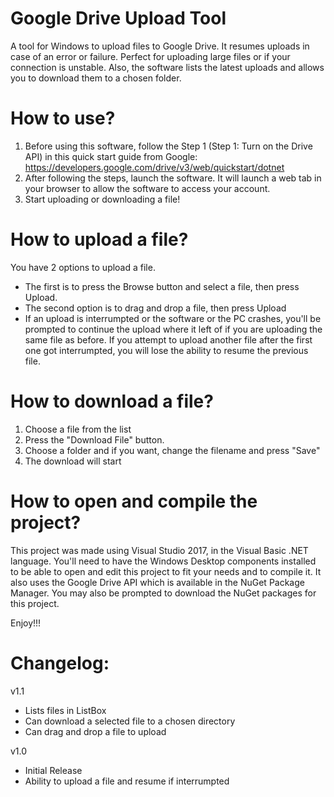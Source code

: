 # Google Drive Upload Tool
A tool for Windows to upload files to Google Drive. It resumes uploads in case of an error or failure. Perfect for uploading large files or if your connection is unstable. Also, the software lists the latest uploads and allows you to download them to a chosen folder.

# How to use?
1. Before using this software, follow the Step 1 (Step 1: Turn on the Drive API) in this quick start guide from Google: https://developers.google.com/drive/v3/web/quickstart/dotnet
2. After following the steps, launch the software. It will launch a web tab in your browser to allow the software to access your account.
3. Start uploading or downloading a file!

# How to upload a file?
You have 2 options to upload a file. 
* The first is to press the Browse button and select a file, then press Upload. 
* The second option is to drag and drop a file, then press Upload
* If an upload is interrumpted or the software or the PC crashes, you'll be prompted to continue the upload where it left of if you are uploading the same file as before. If you attempt to upload another file after the first one got interrumpted, you will lose the ability to resume the previous file.

# How to download a file?
1. Choose a file from the list
2. Press the "Download File" button.
3. Choose a folder and if you want, change the filename and press "Save"
4. The download will start

# How to open and compile the project?
This project was made using Visual Studio 2017, in the Visual Basic .NET language. You'll need to have the Windows Desktop components installed to be able to open and edit this project to fit your needs and to compile it. It also uses the Google Drive API which is available in the NuGet Package Manager. You may also be prompted to download the NuGet packages for this project.

Enjoy!!!

# Changelog:
v1.1 
- Lists files in ListBox
- Can download a selected file to a chosen directory
- Can drag and drop a file to upload

v1.0
- Initial Release
- Ability to upload a file and resume if interrumpted
